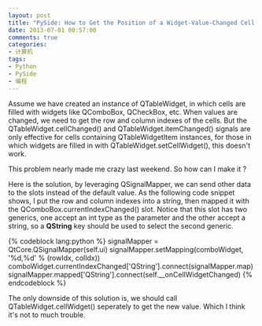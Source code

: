 ```yaml
---
layout: post
title: "PySide: How to Get the Position of a Widget-Value-Changed Cell in QTableWidget"
date: 2013-07-01 00:57:00
comments: true
categories:
- 计算机
tags:
- Python
- PySide
- 编程
---
```

Assume we have created an instance of QTableWidget, in which cells are filled with widgets like QComboBox, QCheckBox, etc. When values are changed, we need to get the row and column indexes of the cells. But the QTableWidget.cellChanged() and QTableWidget.itemChanged() signals are only effective for cells containing QTableWidgetItem instances, for those in which widgets are filled in with QTableWidget.setCellWidget(), this doesn't work.

This problem nearly made me crazy last weekend. So how can I make it ?

Here is the solution, by leveraging QSignalMapper, we can send other data to the slots instead of the default value. As the following code snippet shows, I put the row and column indexes into a string, then mapped it with the QComboBox.currentIndexChanged() slot. Notice that this slot has two generics, one accept an int type as the parameter and the other accept a string, so a **QString** key should be used to select the second generic.

{% codeblock lang:python %}
signalMapper = QtCore.QSignalMapper(self.ui)
signalMapper.setMapping(comboWidget, '%d,%d' % (rowIdx, colIdx))
comboWidget.currentIndexChanged['QString'].connect(signalMapper.map)
signalMapper.mapped['QString'].connect(self.__onCellWidgetChanged)
{% endcodeblock %}

The only downside of this solution is, we should call QTableWidget.cellWidget() seperately to get the new value. Which I think it's not to much trouble.
